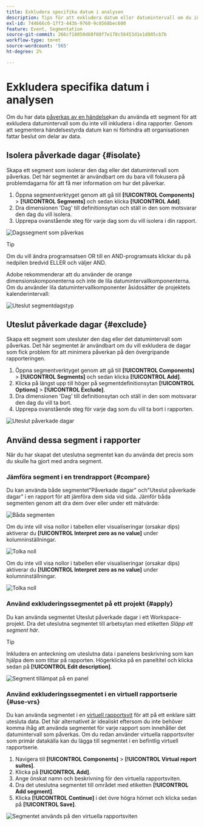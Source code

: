 ```yaml
---
title: Exkludera specifika datum i analysen
description: Tips för att exkludera datum eller datumintervall om du inte vill inkludera det i rapporter.
exl-id: 744666c0-17f3-443b-9760-9c8568bec600
feature: Event, Segmentation
source-git-commit: 266cf18050d60f08f7e170c56453d1e1d805cb7b
workflow-type: tm+mt
source-wordcount: '565'
ht-degree: 2%

---
```


# Exkludera specifika datum i analysen

Om du har data [påverkas av en händelse](overview.md)kan du använda ett segment för att exkludera datumintervall som du inte vill inkludera i dina rapporter. Genom att segmentera händelsestyrda datum kan ni förhindra att organisationen fattar beslut om delar av data.

## Isolera påverkade dagar {#isolate}

Skapa ett segment som isolerar den dag eller det datumintervall som påverkas. Det här segmentet är användbart om du bara vill fokusera på problemdagarna för att få mer information om hur det påverkar.

1. Öppna segmentverktyget genom att gå till **[!UICONTROL Components]** > **[!UICONTROL Segments]** och sedan klicka **[!UICONTROL Add]**.
2. Dra dimensionen &#39;Dag&#39; till definitionsytan och ställ in den som motsvarar den dag du vill isolera.
3. Upprepa ovanstående steg för varje dag som du vill isolera i din rapport.

![Dagssegment som påverkas](assets/affected_days.jpg)

>[!TIP]
>
>Om du vill ändra programsatsen OR till en AND-programsats klickar du på nedpilen bredvid ELLER och väljer AND.

Adobe rekommenderar att du använder de orange dimensionskomponenterna och inte de lila datumintervallkomponenterna. Om du använder lila datumintervallkomponenter åsidosätter de projektets kalenderintervall:

![Uteslut segmentdagstyp](assets/exclude_segment_day_type.jpg)

## Uteslut påverkade dagar {#exclude}

Skapa ett segment som utesluter den dag eller det datumintervall som påverkas. Det här segmentet är användbart om du vill exkludera de dagar som fick problem för att minimera påverkan på den övergripande rapporteringen.

1. Öppna segmentverktyget genom att gå till **[!UICONTROL Components]** > **[!UICONTROL Segments]** och sedan klicka **[!UICONTROL Add]**.
2. Klicka på längst upp till höger på segmentdefinitionsytan **[!UICONTROL Options]** > **[!UICONTROL Exclude]**.
3. Dra dimensionen &#39;Dag&#39; till definitionsytan och ställ in den som motsvarar den dag du vill ta bort.
4. Upprepa ovanstående steg för varje dag som du vill ta bort i rapporten.

![Uteslut påverkade dagar](assets/exclude_affected_days.jpg)

## Använd dessa segment i rapporter

När du har skapat det uteslutna segmentet kan du använda det precis som du skulle ha gjort med andra segment.

### Jämföra segment i en trendrapport {#compare}

Du kan använda både segmentet&quot;Påverkade dagar&quot; och&quot;Uteslut påverkade dagar&quot; i en rapport för att jämföra dem sida vid sida. Jämför båda segmenten genom att dra dem över eller under ett mätvärde:

![Båda segmenten](assets/affected_and_exclude.png)

Om du inte vill visa nollor i tabellen eller visualiseringar (orsakar dips) aktiverar du **[!UICONTROL Interpret zero as no value]** under kolumninställningar.

![Tolka noll](assets/interpret_zero.png)

Om du inte vill visa nollor i tabellen eller visualiseringar (orsakar dips) aktiverar du **[!UICONTROL Interpret zero as no value]** under kolumninställningar.

![Tolka noll](assets/interpret_zero.png)

### Använd exkluderingssegmentet på ett projekt {#apply}

Du kan använda segmentet Uteslut påverkade dagar i ett Workspace-projekt. Dra det uteslutna segmentet till arbetsytan med etiketten *Släpp ett segment här*.

>[!TIP]
>
>Inkludera en anteckning om uteslutna data i panelens beskrivning som kan hjälpa dem som tittar på rapporten. Högerklicka på en paneltitel och klicka sedan på **[!UICONTROL Edit description]**.

![Segment tillämpat på en panel](assets/exclude_segment_panel.jpg)

### Använd exkluderingssegmentet i en virtuell rapportserie {#use-vrs}

Du kan använda segmentet i en [virtuell rapportsvit](/help/components/vrs/vrs-about.md) för att på ett enklare sätt utesluta data. Det här alternativet är idealiskt eftersom du inte behöver komma ihåg att använda segmentet för varje rapport som innehåller det datumintervall som påverkas. Om du redan använder virtuella rapportsviter som primär datakälla kan du lägga till segmentet i en befintlig virtuell rapportserie.

1. Navigera till **[!UICONTROL Components]** > **[!UICONTROL Virtual report suites]**.
2. Klicka på **[!UICONTROL Add]**.
3. Ange önskat namn och beskrivning för den virtuella rapportsviten.
4. Dra det uteslutna segmentet till området med etiketten **[!UICONTROL Add segment]**.
5. Klicka **[!UICONTROL Continue]** i det övre högra hörnet och klicka sedan på **[!UICONTROL Save]**.

![Segmentet används på den virtuella rapportsviten](assets/exclude_segment_vrs.png)
